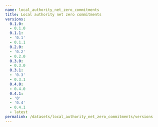```yaml
---
name: local_authority_net_zero_commitments
title: Local authority net zero commitments
versions:
  0.1.0:
  - 0.1.0
  0.1.1:
  - '0.1'
  - 0.1.1
  0.2.0:
  - '0.2'
  - 0.2.0
  0.3.0:
  - 0.3.0
  0.3.1:
  - '0.3'
  - 0.3.1
  0.4.0:
  - 0.4.0
  0.4.1:
  - '0'
  - '0.4'
  - 0.4.1
  - latest
permalink: /datasets/local_authority_net_zero_commitments/versions
---
```

